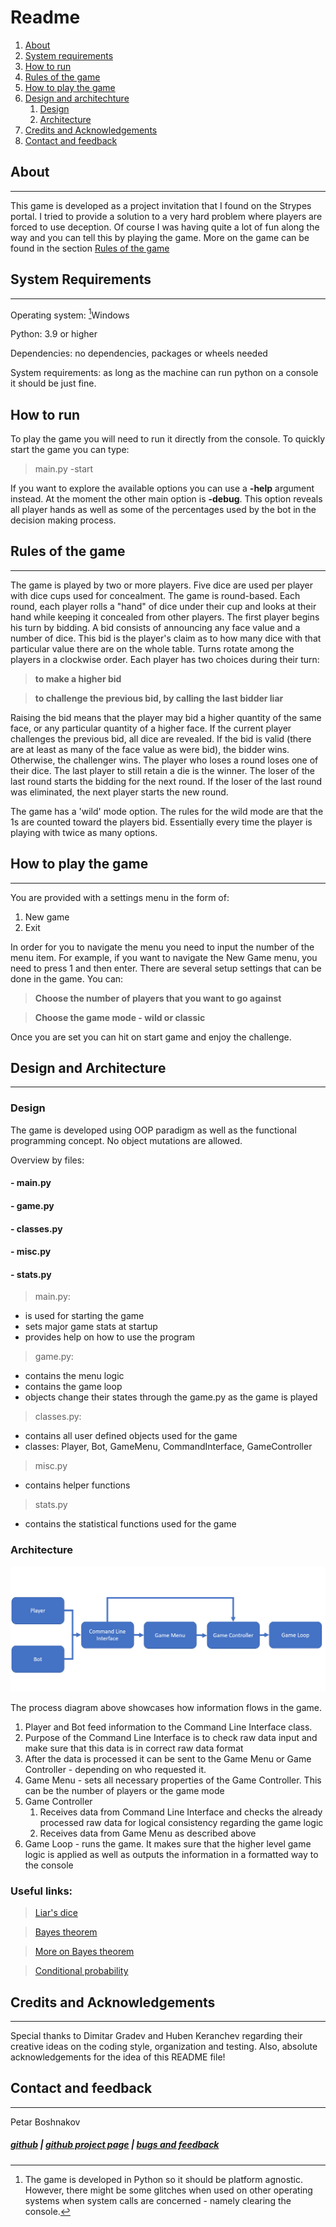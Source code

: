 # Readme

1. [About](#about)
1. [System requirements](#system-requirements)
1. [How to run](#how-to-run)
1. [Rules of the game](#rules-of-the-game)
1. [How to play the game](#how-to-play-the-game)
1. [Design and architechture](#design-and-architecture)
    1. [Design](#design)
    2. [Architecture](#architecture)
1. [Credits and Acknowledgements](#credits-and-acknowledgements)
1. [Contact and feedback](#contact)

## About
---
This game is developed as a project invitation that I found on the Strypes portal. I tried to provide a solution to a very hard problem where players are forced to use deception. Of course I was having quite a lot of fun along the way and you can tell this by playing the game. More on the game can be found in the section [Rules of the game](#rules-of-the-game)

## System Requirements
---
Operating system: [^1]Windows 

Python: 3.9 or higher

Dependencies: no dependencies, packages or wheels needed 

System requirements: as long as the machine can run python on a console it should be just fine.

[^1]: The game is developed in Python so it should be platform agnostic. However, there might be some glitches when used on other operating systems when system calls are concerned - namely clearing the console.

## How to run
To play the game you will need to run it directly from the console. To quickly start the game you can type:

> main.py -start

If you want to explore the available options you can use a __-help__ argument instead. At the moment the other main option is __-debug__. This option reveals all player hands as well as some of the percentages used by the bot in the decision making process.

## Rules of the game
---
The game is played by two or more players. Five dice are used per player with dice cups used for concealment. The game is round-based. Each round, each player rolls a "hand" of dice under their cup and looks at their hand while keeping it concealed from other players. The first player begins his turn by bidding. A bid consists of announcing any face value and a number of dice. This bid is the player's claim as to how many dice with that particular value there are on the whole table. Turns rotate among the players in a clockwise order. Each player has two choices during their turn: 

> __to make a higher bid__

> __to challenge the previous bid, by calling the last bidder liar__

Raising the bid means that the player may bid a higher quantity of the same face, or any particular quantity of a higher face. If the current player challenges the previous bid, all dice are revealed. If the bid is valid (there are at least as many of the face value as were bid), the bidder wins. Otherwise, the challenger wins. The player who loses a round loses one of their dice. The last player to still retain a die is the winner. The loser of the last round starts the bidding for the next round. If the loser of the last round was eliminated, the next player starts the new round.

The game has a 'wild' mode option. The rules for the wild mode are that the 1s are counted toward the players bid. Essentially every time the player is playing with twice as many options.

## How to play the game
---
You are provided with a settings menu in the form of:
1. New game
2. Exit

In order for you to navigate the menu you need to input the number of the menu item. For example, if you want to navigate the New Game menu, you need to press 1 and then enter. There are several setup settings that can be done in the game. You can:

> __Choose the number of players that you want to go against__

> __Choose the game mode - wild or classic__

Once you are set you can hit on start game and enjoy the challenge.

## Design and Architecture
---

### __Design__


The game is developed using OOP paradigm as well as the functional programming concept. No object mutations are allowed. 

Overview by files:

#### - main.py
#### - game.py
#### - classes.py
#### - misc.py
#### - stats.py

> main.py: 
- is used for starting the game
- sets major game stats at startup
- provides help on how to use the program

> game.py:
- contains the menu logic
- contains the game loop
- objects change their states through the game.py as the game is played

> classes.py:
- contains all user defined objects used for the game
- classes: Player, Bot, GameMenu, CommandInterface, GameController

> misc.py
- contains helper functions

> stats.py
- contains the statistical functions used for the game

### __Architecture__


![Process Diagram](/assets/process_diag.png)

The process diagram above showcases how information flows in the game. 

1. Player and Bot feed information to the Command Line Interface class. 
2. Purpose of the Command Line Interface is to check raw data input and make sure that this data is in correct raw data format
3. After the data is processed it can be sent to the Game Menu or Game Controller - depending on who requested it.
4. Game Menu - sets all necessary properties of the Game Controller. This can be the number of players or the game mode
5. Game Controller
    1. Receives data from Command Line Interface and checks the already processed raw data for logical consistency regarding the game logic
    2. Receives data from Game Menu as described above
6. Game Loop - runs the game. It makes sure that the higher level game logic is applied as well as outputs the information in a formatted way to the console

### __Useful links:__
> [Liar's dice](https://en.wikipedia.org/wiki/Liar%27s_dice)

> [Bayes theorem](https://en.wikipedia.org/wiki/Bayes%27_theorem)

> [More on Bayes theorem](https://medium.com/swlh/bayes-theorem-probability-818deb5d1613)

> [Conditional probability](https://www.nagwa.com/en/explainers/403141497934/)

## Credits and Acknowledgements
---
Special thanks to Dimitar Gradev and Huben Keranchev regarding their creative ideas on the coding style, organization and testing. Also, absolute acknowledgements for the idea of this README file!

## Contact and feedback
---

Petar Boshnakov
##### [github](https://github.com/PetarBoshnakov) | [github project page](https://github.com/PetarBoshnakov/dice-game) | [bugs and feedback](https://github.com/PetarBoshnakov/dice-game/issues)
